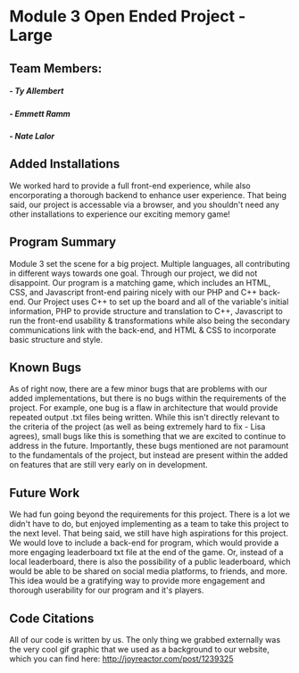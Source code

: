 # Module 3 Open Ended Project - Large

## Team Members:
##### - Ty Allembert
##### - Emmett Ramm
##### - Nate Lalor


## Added Installations
We worked hard to provide a full front-end experience, while also encorporating a thorough backend to enhance user experience. That being said, our project is accessable via a browser, and you shouldn't need any other installations to experience our exciting memory game!

## Program Summary
Module 3 set the scene for a big project. Multiple languages, all contributing in different ways towards one goal. Through our project, we did not disappoint. Our program is a matching game, which includes an HTML, CSS, and Javascript front-end pairing nicely with our PHP and C++ back-end. Our Project uses C++ to set up the board and all of the variable's initial information, PHP to provide structure and translation to C++, Javascript to run the front-end usability & transformations while also being the secondary communications link with the back-end, and HTML & CSS to incorporate basic structure and style.

## Known Bugs
As of right now, there are a few minor bugs that are problems with our added implementations, but there is no bugs within the requirements of the project. For example, one bug is a flaw in architecture that would provide repeated output .txt files being written. While this isn't directly relevant to the criteria of the project (as well as being extremely hard to fix - Lisa agrees), small bugs like this is something that we are excited to continue to address in the future. Importantly, these bugs mentioned are not paramount to the fundamentals of the project, but instead are present within the added on features that are still very early on in development.

## Future Work
We had fun going beyond the requirements for this project. There is a lot we didn't have to do, but enjoyed implementing as a team to take this project to the next level. That being said, we still have high aspirations for this project. We would love to include a back-end for program, which would provide a more engaging leaderboard txt file at the end of the game. Or, instead of a local leaderboard, there is also the possibility of a public leaderboard, which would be able to be shared on social media platforms, to friends, and more. This idea would be a gratifying way to provide more engagement and thorough userability for our program and it's players.

## Code Citations
All of our code is written by us. The only thing we grabbed externally was the very cool gif graphic that we used as a background to our website, which you can find here: http://joyreactor.com/post/1239325

